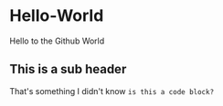 # Hello-World
Hello to the Github World

## This is a sub header
That's something I didn't know
`is this a code block?`
